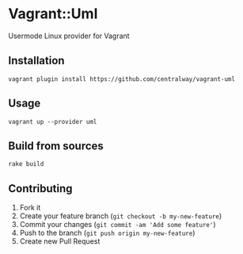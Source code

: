 # Vagrant::Uml

Usermode Linux provider for Vagrant

## Installation

    vagrant plugin install https://github.com/centralway/vagrant-uml

## Usage

    vagrant up --provider uml

## Build from sources

    rake build

## Contributing

1. Fork it
2. Create your feature branch (`git checkout -b my-new-feature`)
3. Commit your changes (`git commit -am 'Add some feature'`)
4. Push to the branch (`git push origin my-new-feature`)
5. Create new Pull Request
